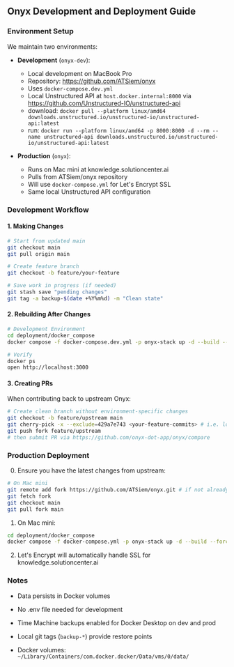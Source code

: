## Onyx Development and Deployment Guide

### Environment Setup
We maintain two environments:
- **Development** (`onyx-dev`): 
  - Local development on MacBook Pro
  - Repository: https://github.com/ATSiem/onyx
  - Uses `docker-compose.dev.yml`
  - Local Unstructured API at `host.docker.internal:8000` via https://github.com/Unstructured-IO/unstructured-api
  - download: `docker pull --platform linux/amd64 downloads.unstructured.io/unstructured-io/unstructured-api:latest`
  - run: `docker run --platform linux/amd64 -p 8000:8000 -d --rm --name unstructured-api downloads.unstructured.io/unstructured-io/unstructured-api:latest`


- **Production** (`onyx`):
  - Runs on Mac mini at knowledge.solutioncenter.ai
  - Pulls from ATSiem/onyx repository
  - Will use `docker-compose.yml` for Let's Encrypt SSL
  - Same local Unstructured API configuration

### Development Workflow

#### 1. Making Changes
```bash
# Start from updated main
git checkout main
git pull origin main

# Create feature branch
git checkout -b feature/your-feature

# Save work in progress (if needed)
git stash save "pending changes"
git tag -a backup-$(date +%Y%m%d) -m "Clean state"
```

#### 2. Rebuilding After Changes
```bash
# Development Environment
cd deployment/docker_compose
docker compose -f docker-compose.dev.yml -p onyx-stack up -d --build --force-recreate

# Verify
docker ps
open http://localhost:3000
```

#### 3. Creating PRs
When contributing back to upstream Onyx:
```bash
# Create clean branch without environment-specific changes
git checkout -b feature/upstream main
git cherry-pick -x --exclude=429a7e743 <your-feature-commits> # i.e. local Unstructured API URL change
git push fork feature/upstream
# then submit PR via https://github.com/onyx-dot-app/onyx/compare
```

### Production Deployment

0. Ensure you have the latest changes from upstream:
```bash
# On Mac mini
git remote add fork https://github.com/ATSiem/onyx.git # if not already added
git fetch fork
git checkout main
git pull fork main
```

1. On Mac mini:
  ```bash
  cd deployment/docker_compose
  docker compose -f docker-compose.yml -p onyx-stack up -d --build --force-recreate
  ```
2. Let's Encrypt will automatically handle SSL for knowledge.solutioncenter.ai

### Notes
- Data persists in Docker volumes

- No .env file needed for development
- Time Machine backups enabled for Docker Desktop on dev and prod
- Local git tags (`backup-*`) provide restore points
- Docker volumes: `~/Library/Containers/com.docker.docker/Data/vms/0/data/`
